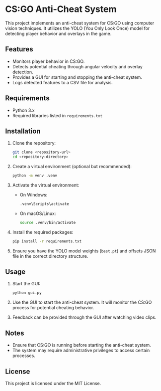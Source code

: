 # CS:GO Anti-Cheat System

This project implements an anti-cheat system for CS:GO using computer vision techniques. It utilizes the YOLO (You Only Look Once) model for detecting player behavior and overlays in the game.

## Features

- Monitors player behavior in CS:GO.
- Detects potential cheating through angular velocity and overlay detection.
- Provides a GUI for starting and stopping the anti-cheat system.
- Logs detected features to a CSV file for analysis.

## Requirements

- Python 3.x
- Required libraries listed in `requirements.txt`

## Installation

1. Clone the repository:

   ```bash
   git clone <repository-url>
   cd <repository-directory>
   ```

2. Create a virtual environment (optional but recommended):

   ```bash
   python -m venv .venv
   ```

3. Activate the virtual environment:

   - On Windows:
     ```bash
     .venv\Scripts\activate
     ```
   - On macOS/Linux:
     ```bash
     source .venv/bin/activate
     ```

4. Install the required packages:

   ```bash
   pip install -r requirements.txt
   ```

5. Ensure you have the YOLO model weights (`best.pt`) and offsets JSON file in the correct directory structure.

## Usage

1. Start the GUI:

   ```bash
   python gui.py
   ```

2. Use the GUI to start the anti-cheat system. It will monitor the CS:GO process for potential cheating behavior.

3. Feedback can be provided through the GUI after watching video clips.

## Notes

- Ensure that CS:GO is running before starting the anti-cheat system.
- The system may require administrative privileges to access certain processes.

## License

This project is licensed under the MIT License.
